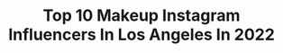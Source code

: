 ---
title: Top 10 Makeup Instagram Influencers In Los Angeles In 2022
description: >-
  Find top makeup Instagram influencers in Los Angeles in 2022. Most popular hashtags: #makeup #losangeles #beauty #fashion.
platform: Instagram
hits: 618
text_top: Identify the top-rated Instagram profiles on inBeat.
text_bottom: Our platform holds 618 Instagram influencers like this in Los Angeles, United States for you to contact.
profiles:
  - username: "celebbeforeafter"
    fullname: >-
      BeforeAfter
    bio: >-
      Before/After celebrity pictures Celeb Transformations
    location: "United States"
    followers: 229024
    engagement: 634
    commentsToLikes: 0.032606
    id: ck5zsn96sytqm0i14sp7a7vem
    verified: false
    hashtags: "#face, #instamood, #picoftheday, #instadaily"
  - username: "bridgetzglam"
    fullname: >-
      BRIDGET MARTINEZ🦋
    bio: >-
      MUA|HAIR💄👸 LA🌴|🍊C ▪️Mobile 🚘✈🚢 📩bridgetmartinezmakeup@gmail.com
    location: "United States"
    followers: 50508
    engagement: 62
    commentsToLikes: 0.085975
    id: ck5heik6st33p0i11wr7zftrm
    verified: false
    hashtags: "#benifitcosmetics, #beauty, #makeup, #losangeles"
  - username: "starring"
    fullname: >-
      STARRING By Ted Gibson
    bio: >-
      Starring By @tedgibson #salon #products #experience 323.413.2244 starring.tedgibson.com
    location: "United States"
    followers: 33607
    engagement: 183
    commentsToLikes: 0.156577
    id: ck5hdv9kmpjpn0i11mmg06tfn
    verified: false
    hashtags: "#tedgibsonhair, #shootingstar, #texturemeringue, #instahair"
  - username: "elviraisqueen"
    fullname: >-
      Elvira Photos, Updates & More
    bio: >-
      ‼️I am NOT Elvira, JUST A FAN‼️Follow Elvira’s OFFICIAL Instagram @TheRealElvira👑💋 Buy the latest Officially Licensed Elvira merchandise at elvira.com
    location: "United States"
    followers: 8833
    engagement: 669
    commentsToLikes: 0.019484
    id: ck6tn5kmv96f80j71wuipcgms
    verified: false
    hashtags: "#elvirameme, #covid19, #elvirus, #queen"
  - username: "charlotte_prevel"
    fullname: >-
      Charlotte Prevel
    bio: >-
      Make-up artist Represented by The Visionaries Agency @thevisionariesagency Booking: yan@thevisionariesagency.com
    location: "United States"
    followers: 6061
    engagement: 96
    commentsToLikes: 0.048366
    id: ck601bijgf6n20i144j8u1acz
    verified: false
    hashtags: "#makeup, #losangeles, #vogueme, #beautystory"
  - username: "kinyaclaiborne"
    fullname: >-
      STYLE & SOCIETY Magazine
    bio: >-
      Style Influencer & Content Creator Fashion•Foodie•Travel•Lifestyle•Editor-in-Chief 🙋🏾‍♀️Founder @STYLEANDSOCIETY 💌 bookings@styleandsociety.com
    location: "United States"
    followers: 97411
    engagement: 244
    commentsToLikes: 0.102767
    id: ck0ubm5pjevw20i19mtdav4nr
    verified: false
    hashtags: "#luxuryhotel, #restaurant, #culinary, #fallfeels"
  - username: "glam.sophie"
    fullname: >-
      🇱🇧صوفي ال زين🇺🇸
    bio: >-
      Tiktok- glam.sophiee Personal Insta @elzein95_ 💌 glam.fammm@yahoo.com
    location: "United States"
    followers: 56196
    engagement: 169
    commentsToLikes: 0.071283
    id: ck8wcy8bsd5tg0j78w7bswfu8
    verified: false
    hashtags: "#glowing, #california, #cold, #darkhair"
  - username: "simplyhollywooddriven"
    fullname: >-
      JENNIFER
    bio: >-
      
    location: "United States"
    followers: 27042
    engagement: 141
    commentsToLikes: 0.035957
    id: ck14izqnchxdw0i19kdaxx3ol
    verified: false
    hashtags: "#scoutme, #curvywoman, #instagram, #nativeamerican"
  - username: "pixiequinncosplay"
    fullname: >-
      Amanda
    bio: >-
      ✨Cosplayer & Time Traveler ✨All Opinions Expressed Are My Own ✨Inquiries: Pixiedust0623@gmail.com ✨Add me on TikTok: Pixiequinncosplay
    location: "United States"
    followers: 45568
    engagement: 190
    commentsToLikes: 0.039989
    id: ck134z4oxywi80i19ci1v0zj7
    verified: false
    hashtags: "#vampire, #cosplaygirl, #fbf, #wcw"
  - username: "patricialemakeup"
    fullname: >-
      ᴘᴀᴛʀɪᴄɪᴀ ʟᴇ
    bio: >-
      ʙᴇᴀᴜᴛʏ ɪɴғʟᴜᴇɴᴄᴇʀ ʟᴏs ᴀɴɢᴇʟᴇs📍 ɴoтιғιcαтιoɴѕ 🆕 ᴘʀᴏ ᴀʀᴛɪsᴛ @KevynAucoin ᴇᴅᴜᴄᴀᴛɪᴏɴ & ᴛʀᴀɪɴᴇʀ @BeautyFashionSales ᴍᴀᴋᴇ ᴜᴘ & ʜᴀɪʀ ⬇️ᴘʀ-sᴘᴏɴsᴇʀ-ʀᴀᴛᴇ⬇️
    location: "United States"
    followers: 99500
    engagement: 262
    commentsToLikes: 0.018694
    id: ckf5xk1bfvxes0j23pwfuw88k
    verified: false
    hashtags: "#cosmetic, #saytheirnames, #makeupobsessed, #makeupaddict"
---